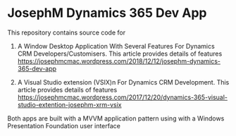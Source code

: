 # JosephM Dynamics 365 Dev App

This repository contains source code for

1. A Window Desktop Application With Several Features For Dynamics CRM Developers/Customisers. This article provides details of features https://josephmcmac.wordpress.com/2018/12/12/josephm-dynamics-365-dev-app

2. A Visual Studio extension (VSIX)n For Dynamics CRM Development. This article provides details of features https://josephmcmac.wordpress.com/2017/12/20/dynamics-365-visual-studio-extention-josephm-xrm-vsix

Both apps are built with a MVVM application pattern using with a Windows Presentation Foundation user interface
